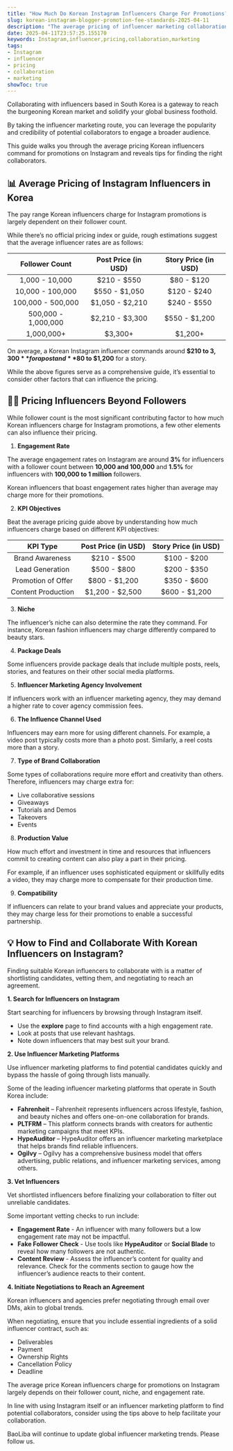```yaml
---
title: "How Much Do Korean Instagram Influencers Charge For Promotions?"
slug: korean-instagram-blogger-promotion-fee-standards-2025-04-11
description: "The average pricing of influencer marketing collaborations on Instagram in Korea has been explored in this article."
date: 2025-04-11T23:57:25.155170
keywords: Instagram,influencer,pricing,collaboration,marketing
tags:
- Instagram
- influencer
- pricing
- collaboration
- marketing
showToc: true
---
```


Collaborating with influencers based in South Korea is a gateway to reach the burgeoning Korean market and solidify your global business foothold.

By taking the influencer marketing route, you can leverage the popularity and credibility of potential collaborators to engage a broader audience.

This guide walks you through the average pricing Korean influencers command for promotions on Instagram and reveals tips for finding the right collaborators.


## 📊 Average Pricing of Instagram Influencers in Korea

The pay range Korean influencers charge for Instagram promotions is largely dependent on their follower count.

While there’s no official pricing index or guide, rough estimations suggest that the average influencer rates are as follows:

| Follower Count     | **Post Price (in USD)**  | **Story Price (in USD)**   |
|:--------------------------:|:-----------------------------:|:-------------------------------:|
| 1,000 - 10,000           | $210 - $550                  | $80 - $120                     |
| 10,000 - 100,000        | $550 - $1,050               | $120 - $240                    |
| 100,000 - 500,000      | $1,050 - $2,210              | $240 - $550                    |
| 500,000 - 1,000,000    | $2,210 - $3,300              | $550 - $1,200                  |
| 1,000,000+              | $3,300+                     | $1,200+                        |


On average, a Korean Instagram influencer commands around **$210 to $3,300** for a post and **$80 to $1,200** for a story.

While the above figures serve as a comprehensive guide, it’s essential to consider other factors that can influence the pricing.

## 👩‍🏫 Pricing Influencers Beyond Followers

While follower count is the most significant contributing factor to how much Korean influencers charge for Instagram promotions, a few other elements can also influence their pricing.

1. **Engagement Rate**

The average engagement rates on Instagram are around **3%** for influencers with a follower count between **10,000 and 100,000** and **1.5%** for influencers with **100,000 to 1 million** followers. 

Korean influencers that boast engagement rates higher than average may charge more for their promotions.

2. **KPI Objectives**

Beat the average pricing guide above by understanding how much influencers charge based on different KPI objectives:

| KPI Type     | **Post Price (in USD)**  | **Story Price (in USD)**   |
|:--------------------------:|:-----------------------------:|:-------------------------------:|
| Brand Awareness           | $210 - $500                  | $100 - $200                     |
| Lead Generation            | $500 - $800                  | $200 - $350                     |
| Promotion of Offer          | $800 - $1,200              | $350 - $600                     |
| Content Production         | $1,200 - $2,500              | $600 - $1,200                  |

3. **Niche**

The influencer’s niche can also determine the rate they command. For instance, Korean fashion influencers may charge differently compared to beauty stars.

4. **Package Deals**

Some influencers provide package deals that include multiple posts, reels, stories, and features on their other social media platforms. 

5. **Influencer Marketing Agency Involvement**

If influencers work with an influencer marketing agency, they may demand a higher rate to cover agency commission fees. 

6. **The Influence Channel Used**

Influencers may earn more for using different channels. For example, a video post typically costs more than a photo post. Similarly, a reel costs more than a story.

7. **Type of Brand Collaboration**

Some types of collaborations require more effort and creativity than others. Therefore, influencers may charge extra for:

- Live collaborative sessions
- Giveaways
- Tutorials and Demos
- Takeovers
- Events

8. **Production Value**

How much effort and investment in time and resources that influencers commit to creating content can also play a part in their pricing.

For example, if an influencer uses sophisticated equipment or skillfully edits a video, they may charge more to compensate for their production time.

9. **Compatibility**

If influencers can relate to your brand values and appreciate your products, they may charge less for their promotions to enable a successful partnership. 


## 💡 How to Find and Collaborate With Korean Influencers on Instagram?

Finding suitable Korean influencers to collaborate with is a matter of shortlisting candidates, vetting them, and negotiating to reach an agreement.

**1. Search for Influencers on Instagram**

Start searching for influencers by browsing through Instagram itself.

- Use the **explore** page to find accounts with a high engagement rate.
- Look at posts that use relevant hashtags.
- Note down influencers that may best suit your brand.

**2. Use Influencer Marketing Platforms**

Use influencer marketing platforms to find potential candidates quickly and bypass the hassle of going through lists manually.

Some of the leading influencer marketing platforms that operate in South Korea include:

- **Fahrenheit** – Fahrenheit represents influencers across lifestyle, fashion, and beauty niches and offers one-on-one collaboration for brands.
- **PLTFRM** – This platform connects brands with creators for authentic marketing campaigns that meet KPIs. 
- **HypeAuditor** – HypeAuditor offers an influencer marketing marketplace that helps brands find reliable influencers.
- **Ogilvy** – Ogilvy has a comprehensive business model that offers advertising, public relations, and influencer marketing services, among others.

**3. Vet Influencers**

Vet shortlisted influencers before finalizing your collaboration to filter out unreliable candidates.

Some important vetting checks to run include:

- **Engagement Rate** - An influencer with many followers but a low engagement rate may not be impactful.
- **Fake Follower Check** - Use tools like **HypeAuditor** or **Social Blade** to reveal how many followers are not authentic.
- **Content Review** - Assess the influencer’s content for quality and relevance. Check for the comments section to gauge how the influencer’s audience reacts to their content.

**4. Initiate Negotiations to Reach an Agreement**

Korean influencers and agencies prefer negotiating through email over DMs, akin to global trends.

When negotiating, ensure that you include essential ingredients of a solid influencer contract, such as:

- Deliverables
- Payment
- Ownership Rights
- Cancellation Policy
- Deadline

The average price Korean influencers charge for promotions on Instagram largely depends on their follower count, niche, and engagement rate.

In line with using Instagram itself or an influencer marketing platform to find potential collaborators, consider using the tips above to help facilitate your collaboration.

BaoLiba will continue to update global influencer marketing trends. Please follow us.